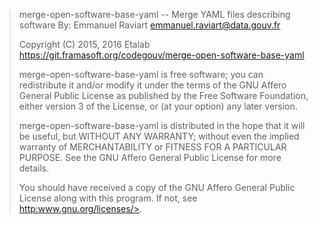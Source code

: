 > merge-open-software-base-yaml -- Merge YAML files describing software
> By: Emmanuel Raviart <emmanuel.raviart@data.gouv.fr>
>
> Copyright (C) 2015, 2016 Etalab
> https://git.framasoft.org/codegouv/merge-open-software-base-yaml
>
> merge-open-software-base-yaml is free software; you can redistribute it and/or modify
> it under the terms of the GNU Affero General Public License as
> published by the Free Software Foundation, either version 3 of the
> License, or (at your option) any later version.
>
> merge-open-software-base-yaml is distributed in the hope that it will be useful,
> but WITHOUT ANY WARRANTY; without even the implied warranty of
> MERCHANTABILITY or FITNESS FOR A PARTICULAR PURPOSE.  See the
> GNU Affero General Public License for more details.
>
> You should have received a copy of the GNU Affero General Public License
> along with this program.  If not, see <http:>www.gnu.org/licenses/>.

